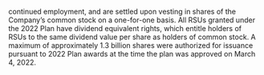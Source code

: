 continued  employment,  and  are  settled  upon  vesting  in  shares  of  the  Company’s  common  stock  on  a  one-for-one  basis.  All
RSUs granted under the 2022 Plan have dividend equivalent rights, which entitle holders of RSUs to the same dividend value
per share as holders of common stock. A maximum of approximately 1.3 billion shares were authorized for issuance pursuant to
2022 Plan awards at the time the plan was approved on March 4, 2022.
